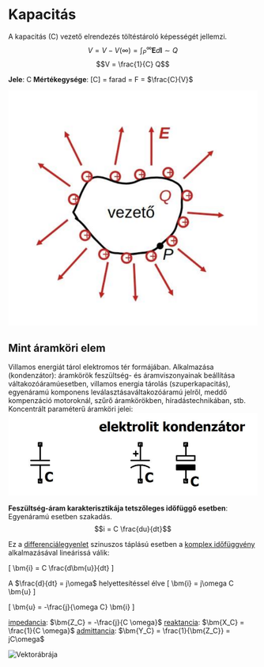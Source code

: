 # Kapacitás

A kapacitás (C) vezető elrendezés töltéstároló képességét jellemzi.
$$V = V - V (\infty) = \int_P^\infty \textbf{E} d \textbf{l} \sim Q$$ 
$$V = \frac{1}{C} Q$$

**Jele**: C
**Mértékegysége**: [C] = farad = F = $\frac{C}{V}$

![alt text](./img/kapacitas.png)

## Mint áramköri elem
Villamos energiát tárol elektromos tér formájában.
Alkalmazása (kondenzátor): áramkörök feszültség- és áramviszonyainak beállítása váltakozóáramúesetben, villamos energia tárolás (szuperkapacitás), egyenáramú komponens leválasztásaváltakozóáramú jelről, meddő kompenzáció motoroknál, szűrő áramkörökben, híradástechnikában, stb.
Koncentrált paraméterű áramköri jelei:
![alt text](./img/kapacitas2.png)

**Feszültség-áram karakterisztikája tetszőleges időfüggő esetben**:
Egyenáramú esetben szakadás.
$$i = C \frac{du}{dt}$$

Ez a [differenciálegyenlet](../tobbvaltozos-analizis/differencial-egyenlet.html) szinuszos táplású esetben a [komplex időfüggvény](./komplex-idofuggveny.md) alkalmazásával lineárissá válik:

\[
\bm{i} = C \frac{d\bm{u}}{dt}
\]

A $\frac{d}{dt} = j\omega$ helyettesítéssel élve
\[
\bm{i} = j\omega C \bm{u}
\]

\[
\bm{u} = -\frac{j}{\omega C} \bm{i}
\]

[impedancia](./impedancia.md): $\bm{Z_C} = -\frac{j}{C \omega}$
[reaktancia](./reaktancia.md): $\bm{X_C} = \frac{1}{C \omega}$
[admittancia](./admittancia.md): $\bm{Y_C} = \frac{1}{\bm{Z_C}} = jC\omega$

![Vektorábrája](./vektorabra.md#kapacitás-vektorábrája)
